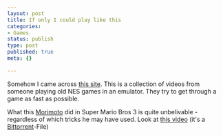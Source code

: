 ```yaml
---
layout: post
title: If only I could play like this
categories:
- Games
status: publish
type: post
published: true
meta: {}

---
```

Somehow I came across <a href="http://bisqwit.iki.fi/jutut/nesvideos.html">this site</a>. This is a collection of videos from someone playing old NES games in an emulator. They try to get through a game as fast as possible.

What this <a href="http://soramimi.egoism.jp/">Morimoto</a> did in Super Mario Bros 3 is quite unbelivable - regardless of which tricks he may have used. Look at <a href="http://bisqwit.iki.fi/torrents/supermariobros3j-timeattack-morimoto.avi.torrent">this video</a> (it's a <a href="http://www.bitconjurer.org/BitTorrent/">Bittorrent</a>-File)
